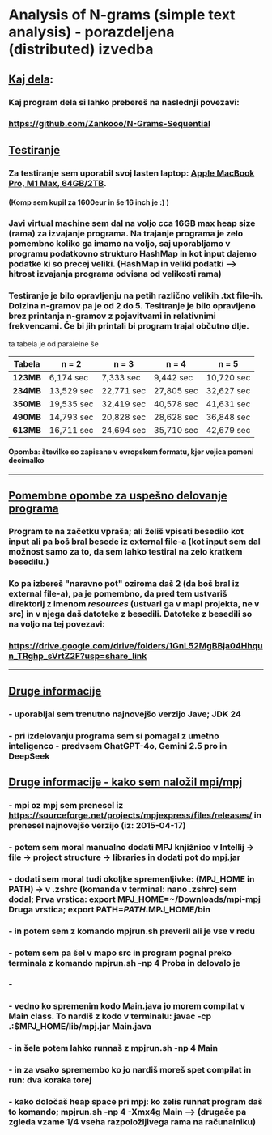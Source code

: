 # Analysis of N-grams (simple text analysis) - porazdeljena (distributed) izvedba

## <ins>Kaj dela</ins>:
### Kaj program dela si lahko prebereš na naslednji povezavi:
### https://github.com/Zankooo/N-Grams-Sequential

## <ins> Testiranje </ins>
### Za testiranje sem uporabil svoj lasten laptop: <ins>Apple MacBook Pro, M1 Max, 64GB/2TB</ins>.
#### (Komp sem kupil za 1600eur in še 16 inch je :) )
### Javi virtual machine sem dal na voljo cca 16GB max heap size (rama) za izvajanje programa. Na trajanje programa je zelo pomembno koliko ga imamo na voljo, saj uporabljamo v programu podatkovno strukturo HashMap in kot input dajemo podatke ki so precej veliki. (HashMap in veliki podatki --> hitrost izvajanja programa odvisna od velikosti rama)</ins>
### Testiranje je bilo opravljenju na petih različno velikih .txt file-ih. Dolzina n-gramov pa je od 2 do 5. Tesitranje je bilo opravljeno brez printanja n-gramov z pojavitvami in relativnimi frekvencami. Če bi jih printali bi program trajal občutno dlje.

ta tabela je od paralelne še

| Tabela    | n = 2      | n = 3      | n = 4      | n = 5      |
|-----------|------------|------------|------------|------------|
| **123MB** | 6,174 sec  | 7,333 sec  | 9,442 sec  | 10,720 sec |
| **234MB** | 13,529 sec | 22,771 sec | 27,805 sec | 32,627 sec |
| **350MB** | 19,535 sec | 32,419 sec | 40,578 sec | 41,631 sec |
| **490MB** | 14,793 sec | 20,828 sec | 28,628 sec | 36,848 sec |
| **613MB** | 16,711 sec | 24,694 sec | 35,710 sec | 42,679 sec |

#### Opomba: številke so zapisane v evropskem formatu, kjer vejica pomeni decimalko

<hr>

## <ins>Pomembne opombe za uspešno delovanje programa</ins>
### Program te na začetku vpraša; ali želiš vpisati besedilo kot input ali pa boš bral besede iz external file-a (kot input sem dal možnost samo za to, da sem lahko testiral na zelo kratkem besedilu.)
### Ko pa izbereš "naravno pot" oziroma daš 2 (da boš bral iz external file-a), pa je pomembno, da pred tem ustvariš direktorij z imenom *resources* (ustvari ga v mapi projekta, ne v src) in v njega daš datoteke z besedili. Datoteke z besedili so na voljo na tej povezavi:
### https://drive.google.com/drive/folders/1GnL52MgBBja04Hhqun_TRghp_sVrtZ2F?usp=share_link

<hr>


## <ins>Druge informacije</ins>
### - uporabljal sem trenutno najnovejšo verzijo Jave; JDK 24
### - pri izdelovanju programa sem si pomagal z umetno inteligenco - predvsem ChatGPT-4o, Gemini 2.5 pro in DeepSeek

## <ins>Druge informacije - kako sem naložil mpi/mpj</ins>
### - mpi oz mpj sem prenesel iz https://sourceforge.net/projects/mpjexpress/files/releases/ in prenesel najnovejšo verzijo (iz: 2015-04-17)
### - potem sem moral manualno dodati MPJ knjižnico v Intellij -> file -> project structure -> libraries in dodati pot do mpj.jar
### - dodati sem moral tudi okoljke spremenljivke: (MPJ_HOME in PATH) -> v .zshrc (komanda v terminal: nano .zshrc) sem dodal; Prva vrstica:  export MPJ_HOME=~/Downloads/mpi-mpj Druga vrstica;  export PATH=$PATH:$MPJ_HOME/bin 
### - in potem sem z komando mpjrun.sh preveril ali je vse v redu
### - potem sem pa šel v mapo src in  program pognal preko terminala z komando mpjrun.sh -np 4 Proba in delovalo je
### -
### - vedno ko spremenim kodo Main.java jo morem compilat v Main class. To nardiš z kodo v terminalu: javac -cp .:$MPJ_HOME/lib/mpj.jar Main.java 
### - in šele potem lahko runnaš z mpjrun.sh -np 4 Main      
### - in za vsako spremembo ko jo nardiš moreš spet compilat in run: dva koraka torej

### - kako določaš heap space pri mpj: ko zelis runnat program daš to komando; mpjrun.sh -np 4 -Xmx4g Main --> (drugače pa zgleda vzame 1/4 vseha razpoložljivega rama na računalniku)
